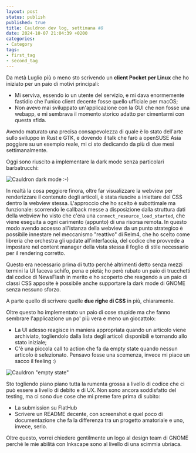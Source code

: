 ```yaml
---
layout: post
status: publish
published: true
title: Cauldron dev log, settimana #8
date: 2024-10-07 21:04:39 +0200
categories: 
- Category
tags: 
- first_tag
- second_tag
---
```


Da metà Luglio più o meno sto scrivendo un **client Pocket per Linux** che ho iniziato per un paio di motivi principali:

- Mi serviva, essendo io un utente del servizio, e mi dava enormemente fastidio che l'unico client decente fosse quello ufficiale per macOS;
- Non avevo mai sviluppato un'applicazione con la GUI che non fosse una webapp, e mi sembrava il momento storico adatto per cimentarmi con questa sfida.

Avendo maturato una precisa consapevolezza di quale è lo stato dell'arte sullo sviluppo in Rust e GTK, e dovendo il talk che farò a openSUSE Asia poggiare su un esempio reale, mi ci sto dedicando da più di due mesi settimanalmente.

Oggi sono riuscito a implementare la dark mode senza particolari barbatrucchi:

![Cauldron dark mode :-)](https://gitlab.com/dottorblaster/blog-images/-/raw/master/images/cauldron/Schermata_del_2024-10-07_20-15-09.png)

In realtà la cosa peggiore finora, oltre far visualizzare la webview per renderizzare il contenuto degli articoli, è stata riuscire a iniettare del CSS dentro la webview stessa. L'approccio che ho scelto è subottimale ma funzionale: scorrendo le callback messe a disposizione dalla struttura dati della webview ho visto che c'era una `connect_resource_load_started`, che viene eseguita a ogni carimento (appunto) di una risorsa remota. In questo modo avendo accesso all'istanza della webview da un punto strategico è possibile innestare nel meccanismo "reattivo" di Relm4, che ho scelto come libreria che orchestra gli update all'interfaccia, del codice che provvede a impostare nel content manager della vista stessa il foglio di stile necessario per il rendering corretto.

Questo era necessario prima di tutto perché altrimenti detto senza mezzi termini la UI faceva schifo, pena e pietà; ho però rubato un paio di trucchetti dal codice di NewsFlash in merito e ho scoperto che reagendo a un paio di classi CSS apposite è possibile anche supportare la dark mode di GNOME senza nessuno sforzo.

A parte quello di scrivere quelle **due righe di CSS** in più, chiaramente.

Oltre questo ho implementato un paio di cose stupide ma che fanno sembrare l'applicazione un po' più vera e meno un giocattolo:

- La UI adesso reagisce in maniera appropriata quando un articolo viene archiviato, togliendolo dalla lista degli articoli disponibili e tornando allo stato iniziale;
- C'è una piccola call to action che fa da empty state quando nessun articolo è selezionato. Pensavo fosse una scemenza, invece mi piace un sacco il feeling :)

![Cauldron "empty state"](https://gitlab.com/dottorblaster/blog-images/-/raw/master/images/cauldron/Schermata_del_2024-10-07_20-10-56.png)

Sto togliendo piano piano tutta la rumenta grossa a livello di codice che ci può essere a livello di debito e di UX. Non sono ancora soddisfatto del testing, ma ci sono due cose che mi preme fare prima di subito:

- La submission su FlatHub
- Scrivere un README decente, con screenshot e quel poco di documentazione che fa la differenza tra un progetto amatoriale e uno, invece, serio.

Oltre questo, vorrei chiedere gentilmente un logo al design team di GNOME perché le mie abilità con Inkscape sono al livello di una scimmia ubriaca.
